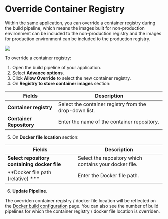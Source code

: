 #  Override Container Registry

Within the same application, you can override a container registry during the build pipeline, which means the images built for non-production environment can be included to the non-production registry and the images for production environment can be included to the production registry.

![](https://devtron-public-asset.s3.us-east-2.amazonaws.com/images/creating-application/override-container-registries.png)

To override a container registry:
1. Open the build pipeline of your application.
2. Select **Advance options**.
3. Click **Allow Override** to select the new container registry.
4. On **Registry to store container images** section:

| Fields | Description |
| --- | --- |
| **Container registry** | Select the container registry from the drop-down list. |
| **Container Repository** | Enter the name of the container repository. |

5. On **Docker file location** section:

| Fields | Description |
| --- | --- |
| **Select repository containing docker file** | Select the repository which contains your docker file. |
| **Docker file path (relative) *** | Enter the Docker file path. |

6. **Update Pipeline**.

The overriden container registry / docker file location will be reflected on the [Docker build configuration](https://docs.devtron.ai/usage/applications/creating-application/docker-build-configuration) page. You can also see the number of build pipelines for which the container registry / docker file location is overriden.

